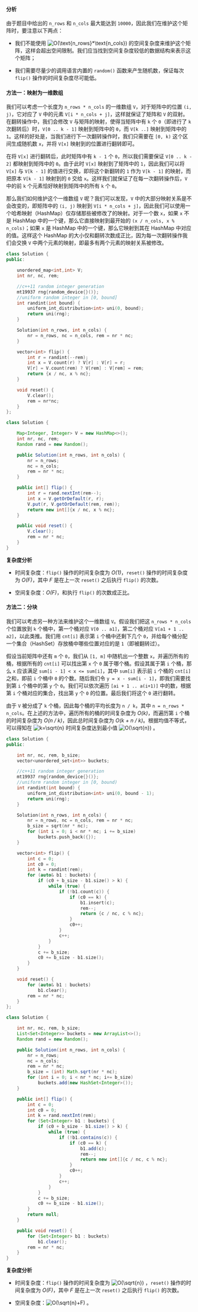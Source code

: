 #### 分析

由于题目中给出的 `n_rows` 和 `n_cols` 最大能达到 `10000`，因此我们在维护这个矩阵时，要注意以下两点：

- 我们不能使用 ![O(\text{n\_rows}*\text{n\_cols}) ](./p__O_text{n_rows}_*_text{n_cols}__.png)  的空间复杂度来维护这个矩阵，这样会超出空间限制。我们应当找到空间复杂度较低的数据结构来表示这个矩阵；

- 我们需要尽量少的调用语言内置的 `random()` 函数来产生随机数，保证每次 `flip()` 操作的时间复杂度尽可能低。

#### 方法一：映射为一维数组

我们可以考虑一个长度为 `n_rows * n_cols` 的一维数组 `V`，对于矩阵中的位置 `(i, j)`，它对应了 `V` 中的元素 `V[i * n_cols + j]`，这样就保证了矩阵和 `V` 的双射。在翻转操作中，我们会修改 `V` 与矩阵的映射，使得当矩阵中有 `k` 个 `0`（即进行了 `k` 次翻转后）时，`V[0 .. k - 1]` 映射到矩阵中的 `0`，而 `V[k ..]` 映射到矩阵中的 `1`。这样的好处是，当我们进行下一次翻转操作时，我们只需要在 `[0, k)` 这个区间生成随机数 `x`，并将 `V[x]` 映射到的位置进行翻转即可。

在将 `V[x]` 进行翻转后，此时矩阵中有 `k - 1` 个 `0`，所以我们需要保证 `V[0 .. k - 2]` 都映射到矩阵中的 `0`。由于此时 `V[x]` 映射到了矩阵中的 `1`，因此我们可以将 `V[x]` 与 `V[k - 1]` 的值进行交换，即将这个新翻转的 `1` 作为 `V[k - 1]` 的映射，而把原本 `V[k - 1]` 映射到的 `0` 交给 `x`。这样我们就保证了在每一次翻转操作后，`V` 中的前 `k` 个元素恰好映射到矩阵中的所有 `k` 个 `0`。

那么我们如何维护这个一维数组 `V` 呢？我们可以发现，`V` 中的大部分映射关系是不会改变的，即矩阵中的 `(i, j)` 映射到 `V[i * n_cols + j]`，因此我们可以使用一个哈希映射（HashMap）仅存储那些被修改了的映射。对于一个数 `x`，如果 `x` 不是 HashMap 中的一个键，那么它直接映射到最开始的 `(x / n_cols, x % n_cols)`；如果 `x` 是 HashMap 中的一个键，那么它映射到其在 HashMap 中对应的值。这样这个 HashMap 的大小仅和翻转次数成正比，因为每一次翻转操作我们会交换 `V` 中两个元素的映射，即最多有两个元素的映射关系被修改。

```C++ [sol1]
class Solution {
public:

    unordered_map<int,int> V;
    int nr, nc, rem;

    //c++11 random integer generation
    mt19937 rng{random_device{}()};
    //uniform random integer in [0, bound]
    int randint(int bound) {
        uniform_int_distribution<int> uni(0, bound);
        return uni(rng);
    }

    Solution(int n_rows, int n_cols) {
        nr = n_rows, nc = n_cols, rem = nr * nc;
    }

    vector<int> flip() {
        int r = randint(--rem);
        int x = V.count(r) ? V[r] : V[r] = r;
        V[r] = V.count(rem) ? V[rem] : V[rem] = rem;
        return {x / nc, x % nc};
    }

    void reset() {
        V.clear();
        rem = nr*nc;
    }
};
```

```Java [sol1]
class Solution {

    Map<Integer, Integer> V = new HashMap<>();
    int nr, nc, rem;
    Random rand = new Random();

    public Solution(int n_rows, int n_cols) {
        nr = n_rows;
        nc = n_cols;
        rem = nr * nc;
    }

    public int[] flip() {
        int r = rand.nextInt(rem--);
        int x = V.getOrDefault(r, r);
        V.put(r, V.getOrDefault(rem, rem));
        return new int[]{x / nc, x % nc};
    }

    public void reset() {
        V.clear();
        rem = nr * nc;
    }
}
```

**复杂度分析**

* 时间复杂度：`flip()` 操作的时间复杂度为 *O(1)*，`reset()` 操作的时间复杂度为 *O(F)*，其中 *F* 是在上一次 `reset()` 之后执行 `flip()` 的次数。

* 空间复杂度：*O(F)*，和执行 `flip()` 的次数成正比。

#### 方法二：分块

我们可以考虑另一种方法来维护这个一维数组 `V`。假设我们把这 `n_rows * n_cols` 个位置放到 `k` 个桶中，第一个桶对应 `V[0 .. a1]`，第二个桶对应 `V[a1 + 1 .. a2]`，以此类推。我们用 `cnt[i]` 表示第 `i` 个桶中还剩下几个 `0`，并给每个桶分配一个集合（HashSet）存放桶中哪些位置对应的是 `1`（即被翻转过）。

假设当前矩阵中还有 `m` 个 `0`，我们从 `[1, m]` 中随机出一个整数 `x`，并遍历所有的桶，根据所有的 `cnt[i]` 可以找出第 `x` 个 `0` 属于哪个桶。假设其属于第 `i` 个桶，那么 `x` 应该满足 `sum[i - 1] < x <= sum[i]`，其中 `sum[i]` 表示前 `i` 个桶的 `cnt[i]` 之和，即前 `i` 个桶中 `0` 的个数。随后我们令 `y = x - sum[i - 1]`，即我们需要找到第 `i` 个桶中的第 `y` 个 `0`。我们可以依次遍历 `[ai + 1 .. a(i+1)]` 中的数，根据第 `i` 个桶对应的集合，找出第 `y` 个 `0` 的位置。最后我们将这个 `0` 进行翻转。

由于 `V` 被分成了 `k` 个桶，因此每个桶的平均长度为 `n / k`，其中 `n = n_rows * n_cols`。在上述的方法中，遍历所有的桶的时间复杂度为 *O(k)*，而遍历第 `i` 个桶的时间复杂度为 *O(n / k)*，因此总时间复杂度为 *O(k + n / k)*。根据均值不等式，可以得知在 ![k=\sqrt{n} ](./p__k_=_sqrt{n}_.png)  时间复杂度达到最小值 ![O(\sqrt{n}) ](./p__O_sqrt{n}__.png) 。

```C++ [sol2]
class Solution {
public:

    int nr, nc, rem, b_size;
    vector<unordered_set<int>> buckets;

    //c++11 random integer generation
    mt19937 rng{random_device{}()};
    //uniform random integer in [0, bound)
    int randint(int bound) {
        uniform_int_distribution<int> uni(0, bound - 1);
        return uni(rng);
    }

    Solution(int n_rows, int n_cols) {
        nr = n_rows, nc = n_cols, rem = nr * nc;
        b_size = sqrt(nr * nc);
        for (int i = 0; i < nr * nc; i += b_size)
            buckets.push_back({});
    }

    vector<int> flip() {
        int c = 0;
        int c0 = 0;
        int k = randint(rem);
        for (auto& b1 : buckets) {
            if (c0 + b_size - b1.size() > k) {
                while (true) {
                    if (!b1.count(c)) {
                        if (c0 == k) {
                            b1.insert(c);
                            rem--;
                            return {c / nc, c % nc};
                        }
                        c0++;
                    }
                    c++;
                }
            }
            c += b_size;
            c0 += b_size - b1.size();
        }
    }

    void reset() {
        for (auto& b1 : buckets)
            b1.clear();
        rem = nr * nc;
    }
};
```

```Java [sol2]
class Solution {

    int nr, nc, rem, b_size;
    List<Set<Integer>> buckets = new ArrayList<>();
    Random rand = new Random();

    public Solution(int n_rows, int n_cols) {
        nr = n_rows;
        nc = n_cols;
        rem = nr * nc;
        b_size = (int) Math.sqrt(nr * nc);
        for (int i = 0; i < nr * nc; i+= b_size)
            buckets.add(new HashSet<Integer>());
    }

    public int[] flip() {
        int c = 0;
        int c0 = 0;
        int k = rand.nextInt(rem);
        for (Set<Integer> b1 : buckets) {
            if (c0 + b_size - b1.size() > k) {
                while (true) {
                    if (!b1.contains(c)) {
                        if (c0 == k) {
                            b1.add(c);
                            rem--;
                            return new int[]{c / nc, c % nc};
                        }
                        c0++;
                    }
                    c++;
                }
            }
            c += b_size;
            c0 += b_size - b1.size();
        }
        return null;
    }

    public void reset() {
        for (Set<Integer> b1 : buckets)
            b1.clear();
        rem = nr * nc;
    }
}
```

**复杂度分析**

* 时间复杂度：`flip()` 操作的时间复杂度为 ![O(\sqrt{n}) ](./p__O_sqrt{n}__.png) ，`reset()` 操作的时间复杂度为 *O(F)*，其中 *F* 是在上一次 `reset()` 之后执行 `flip()` 的次数。

* 空间复杂度：![O(\sqrt{n}+F) ](./p__O_sqrt{n}_+_F__.png) 。
